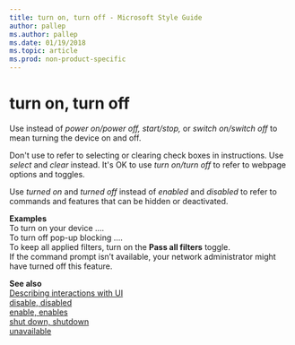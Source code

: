 ```yaml
---
title: turn on, turn off - Microsoft Style Guide
author: pallep
ms.author: pallep
ms.date: 01/19/2018
ms.topic: article
ms.prod: non-product-specific
---
```


# turn on, turn off

Use instead of *power on/power off, start/stop,* or *switch on/switch off* to mean turning the device on and off.

Don't use to refer to selecting or clearing check boxes in instructions. Use *select* and *clear* instead. It's OK to use *turn on/turn off* to refer to webpage options and toggles. 

Use *turned on* and *turned off* instead of *enabled* and *disabled* to refer to commands and features that can be hidden or deactivated.

**Examples**  
To turn on your device ….  
To turn off pop-up blocking ….  
To keep all applied filters, turn on the **Pass all filters** toggle.  
If the command prompt isn’t available, your network administrator might have turned off this feature.

**See also**  
[Describing interactions with UI](~/procedures-instructions/describing-interactions-with-ui.md)  
[disable, disabled](~/a-z-word-list-term-collections/d/disable-disabled.md)  
[enable, enables](~/a-z-word-list-term-collections/e/enable-enables.md)  
[shut down, shutdown](~/a-z-word-list-term-collections/s/shut-down-shutdown.md)  
[unavailable](~/a-z-word-list-term-collections/u/unavailable.md)
